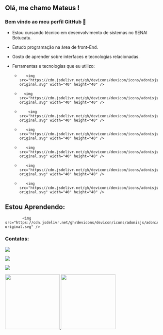 ## Olá, me chamo Mateus ! 
### Bem vindo ao meu perfil GitHub 👋

- Estou cursando técnico em desenvolvimento de sistemas no SENAI Botucatu.
- Estudo programação na área de front-End.
- Gosto de aprender sobre interfaces e tecnologias relacionadas.
- Ferramentas e tecnologias que eu utilizo:
 
    -        <img src="https://cdn.jsdelivr.net/gh/devicons/devicon/icons/adonisjs/adonisjs-original.svg" width="40" height="40" />
            
    -       <img src="https://cdn.jsdelivr.net/gh/devicons/devicon/icons/adonisjs/adonisjs-original.svg" width="40" height="40" />
                 
    -         <img src="https://cdn.jsdelivr.net/gh/devicons/devicon/icons/adonisjs/adonisjs-original.svg" width="40" height="40" />
          
    -        <img src="https://cdn.jsdelivr.net/gh/devicons/devicon/icons/adonisjs/adonisjs-original.svg" width="40" height="40" />
          
    -        <img src="https://cdn.jsdelivr.net/gh/devicons/devicon/icons/adonisjs/adonisjs-original.svg" width="40" height="40" />
          
    -        <img src="https://cdn.jsdelivr.net/gh/devicons/devicon/icons/adonisjs/adonisjs-original.svg" width="40" height="40" />
             
    -        <img src="https://cdn.jsdelivr.net/gh/devicons/devicon/icons/adonisjs/adonisjs-original.svg" width="40" height="40" />
         
## Estou Aprendendo:

            <img src="https://cdn.jsdelivr.net/gh/devicons/devicon/icons/adonisjs/adonisjs-original.svg" />

### Contatos:

<div>
<a href="https://instagram.com/seu-usuário-instagram-aqui" target="_blank"><img src="https://img.shields.io/badge/-Instagram-%23E4405F?style=for-the-badge&logo=instagram&logoColor=white" target="_blank"></a>
  
<a href = "mailto:contato@seu-usuário-aqui"><img src="https://img.shields.io/badge/Gmail-D14836?style=for-the-badge&logo=gmail&logoColor=white" target="_blank"></a>
  
<a href="https://www.linkedin.com/in/seu-usuário-linkedln-aqui" target="_blank"><img src="https://img.shields.io/badge/-LinkedIn-%230077B5?style=for-the-badge&logo=linkedin&logoColor=white" target="_blank"></a>   
</div>

<div>
<a href="https://github.com/kmeliansky">
<img height="180em" src="https://github-readme-stats.vercel.app/api/top-langs/?username=kmeliansky&layout=compact&langs_count=7&theme=dracula"/>
<img height="180em" src="https://github-readme-stats.vercel.app/api?username=kmeliansky&show_icons=true&theme=dracula&include_all_commits=true&count_private=true"/>
</div>
  
